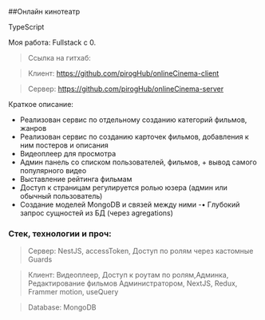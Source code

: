 ##Онлайн кинотеатр

TypeScript

Моя работа: Fullstack с 0.

>Ссылка на гитхаб:

>Клиент: https://github.com/pirogHub/onlineCinema-client

>Сервер: https://github.com/pirogHub/onlineCinema-server

Краткое описание:
- Реализован сервис по отдельному созданию категорий фильмов, жанров
- Реализован сервис по созданию карточек фильмов, добавления к ним постеров и описания
- Видеоплеер для просмотра
- Админ панель со списком пользователей, фильмов, + вывод самого популярного видео
- Выставление рейтинга фильмам
- Доступ к страницам регулируется ролью юзера (админ или обычный пользователь)
- Создание моделей MongoDB и связей между ними
-• Глубокий запрос сущностей из БД (через agregations)


### Стек, технологии и проч:
>Сервер:
NestJS, accessToken, Доступ по ролям через кастомные Guards

>Клиент:
Видеоплеер, Доступ к роутам по ролям,Админка, Редактирование фильмов Администратором, NextJS, Redux, Frammer motion, useQuery

>Database: MongoDB
